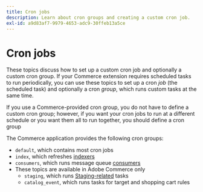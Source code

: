 ```yaml
---
title: Cron jobs
description: Learn about cron groups and creating a custom cron job.
exl-id: a9d83af7-9979-4653-adc9-30ffeb13a5ce
---
```

# Cron jobs

These topics discuss how to set up a custom cron job and optionally a custom cron group. If your Commerce extension requires scheduled tasks to run periodically, you can use these topics to set up a cron _job_ (the scheduled task) and optionally a cron _group_, which runs custom tasks at the same time.

If you use a Commerce-provided cron group, you do not have to define a custom cron group; however, if you want your cron jobs to run at a different schedule or you want them all to run together, you should define a cron group

The Commerce application provides the following cron groups:

- `default`, which contains most cron jobs
- `index`, which refreshes [indexers](../cli/manage-indexers.md)
- `consumers`, which runs message queue [consumers](../cli/start-message-queues.md)
- These topics are available in Adobe Commerce only
  - `staging`, which runs [Staging-related](https://experienceleague.adobe.com/en/docs/commerce-admin/content-design/staging/content-staging) tasks
  - `catalog_event`, which runs tasks for target and shopping cart rules
